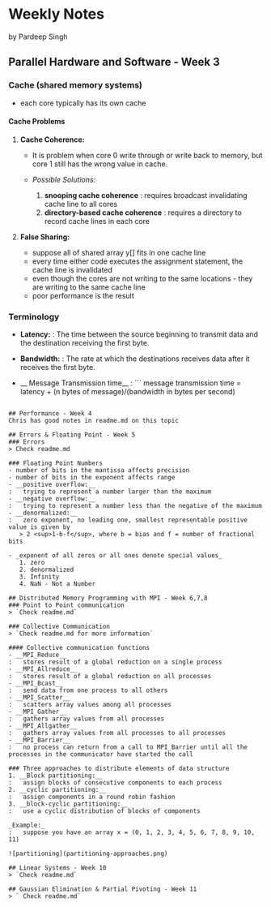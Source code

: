 # Weekly Notes

by Pardeep Singh

## Parallel Hardware and Software - Week 3
### Cache (shared memory systems)
- each core typically has its own cache

#### Cache Problems
1. __Cache Coherence:__
    -  It is problem when core 0 write through or write back to memory, but core 1 still has the wrong value in cache.
    
    - _Possible Solutions:_
        1. __snooping cache coherence__ 
        :   requires broadcast invalidating cache line to all cores
        2. __directory-based cache coherence__
        :   requires a directory to record cache lines in each core
        
2. __False Sharing:__
    - suppose all of shared array y[] fits in one cache line
    - every time either code executes the assignment statement, the cache line is invalidated
    - even though the cores are not writing to the same locations - they are writing to the same cache line
    - poor performance is the result

### Terminology

- __Latency:__
:   The time between the source beginning to transmit data and the destination receiving the first byte.

- __Bandwidth:__
:   The rate at which the destinations receives data after it receives the first byte.

- __ Message Transmission time__
 : ```
 message transmission time = latency + (n bytes of  message)/(bandwidth in bytes per second)
 ```
 
## Performance - Week 4
Chris has good notes in readme.md on this topic

## Errors & Floating Point - Week 5
### Errors
> Check readme.md

### Floating Point Numbers
- number of bits in the mantissa affects precision
- number of bits in the exponent affects range
- __positive overflow:__ 
:   trying to represent a number larger than the maximum
- __negative overflow:__
:   trying to represent a number less than the negative of the maximum
- __denormalized:__
:   zero exponent, no leading one, smallest representable positive value is given by 
    > 2 <sup>1-b-f</sup>, where b = bias and f = number of fractional bits
    
- _exponent of all zeros or all ones denote special values_
    1. zero
    2. denormalized
    3. Infinity
    4. NaN - Not a Number
    
## Distributed Memory Programming with MPI - Week 6,7,8
### Point to Point communication
> `Check readme.md`

### Collective Communication
> `Check readme.md for more information`

#### Collective communication functions
- __MPI_Reduce__ 
:   stores result of a global reduction on a single process
- __MPI_Allreduce__ 
:   stores result of a global reduction on all processes
- __MPI_Bcast__ 
:   send data from one process to all others
- __MPI_Scatter__ 
:   scatters array values among all processes
- __MPI_Gather__
:   gathers array values from all processes
- __MPI_Allgather__ 
:   gathers array values from all processes to all processes
- __MPI_Barrier__
:   no process can return from a call to MPI_Barrier until all the processes in the communicator have started the call

### Three approaches to distribute elements of data structure
1. __Block partitioning:__
:   assign blocks of consecutive components to each process
2. __cyclic partitioning:__
:   assign components in a round robin fashion
3. __block-cyclic partitioning:__
:   use a cyclic distribution of blocks of components

_Example:_
:   suppose you have an array x = (0, 1, 2, 3, 4, 5, 6, 7, 8, 9, 10, 11)

![partitioning](partitioning-approaches.png)

## Linear Systems - Week 10
> `Check readme.md`

## Gaussian Elimination & Partial Pivoting - Week 11
> ` Check readme.md`





























